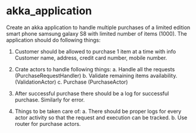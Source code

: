 # akka_application

Create an akka application to handle multiple purchases of a limited edition smart phone samsung galaxy S8 with limited number of items (1000). The application should do following things:

1. Customer should be allowed to purchase 1 item at a time with info 
 Customer name,  address, credit card number, mobile number.

2. Crate actors to handle following things:
a. Handle all the requests (PurchaseRequestHandler)
b. Validate remaining items availability.(ValidationActor)
c. Purchase (PurchaseActor)

3. After successful purchase there should be a log for successful purchase. Similarly for error.

4. Things to be taken care of:
a. There should be proper logs for every actor activity so that the request and execution can be tracked.
b. Use router for purchase actors.
 
